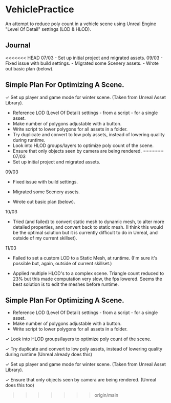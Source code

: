 # VehiclePractice
An attempt to reduce poly count in a vehicle scene using Unreal Engine "Level Of Detail" settings (LOD & HLOD).

## Journal
<<<<<<< HEAD
07/03 - Set up initial project and migrated assets.
09/03 - Fixed issue with build settings.
      - Migrated some Scenery assets.
      - Wrote out basic plan (below).


## Simple Plan For Optimizing A Scene.
✓ Set up player and game mode for winter scene. (Taken from Unreal Asset Library).
- Reference LOD (Level Of Detail) settings - from a script - for a single asset.
- Make number of polygons adjustable with a button.
- Write script to lower polygons for all assets in a folder.
- Try duplicate and convert to low poly assets, instead of lowering quality during runtime.
- Look into HLOD groups/layers to optimize poly count of the scene.
- Ensure that only objects seen by camera are being rendered.
=======
07/03 
- Set up initial project and migrated assets.

09/03 
- Fixed issue with build settings.

- Migrated some Scenery assets.
      
- Wrote out basic plan (below).

10/03
- Tried (and failed) to convert static mesh to dynamic mesh, to alter more detailed properties, and convert back to static mesh.
(I think this would be the optimal solution but it is currently difficult to do in Unreal, and outside of my current skillset).

11/03
- Failed to set a custom LOD to a Static Mesh, at runtime. (I'm sure it's possible but, again, outside of current skillset.)

- Applied multiple HLOD's to a complex scene. Triangle count reduced to 23% but this made computation very slow, the fps lowered.
Seems the best solution is to edit the meshes before runtime. 


## Simple Plan For Optimizing A Scene.
- Reference LOD (Level Of Detail) settings - from a script - for a single asset.
- Make number of polygons adjustable with a button.
- Write script to lower polygons for all assets in a folder.
  
✓ Look into HLOD groups/layers to optimize poly count of the scene.

✓ Try duplicate and convert to low poly assets, instead of lowering quality during runtime (Unreal already does this)

✓ Set up player and game mode for winter scene. (Taken from Unreal Asset Library).

✓ Ensure that only objects seen by camera are being rendered. (Unreal does this too)
>>>>>>> origin/main
